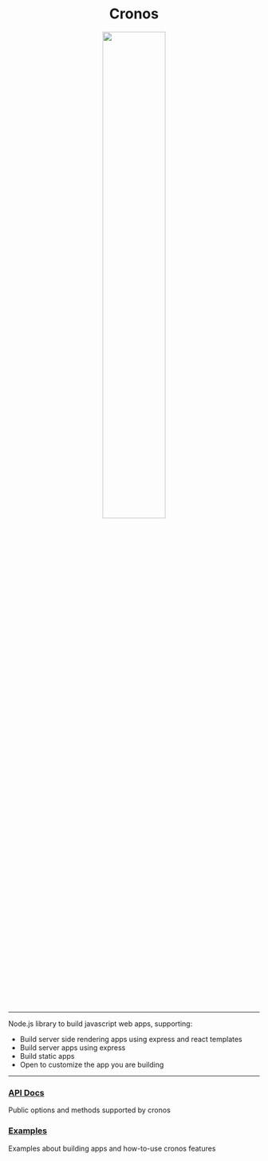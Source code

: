 <h1 align="center">Cronos</h1>
<p align="center">
  <img height="50%" width="50%" src="https://user-images.githubusercontent.com/84805443/135535849-ffc10216-bbc6-4904-b52e-16662200a702.png" />
</p>

-----

Node.js library to build javascript web apps, supporting:

* Build server side rendering apps using express and react templates
* Build server apps using express
* Build static apps
* Open to customize the app you are building

-----

### [API Docs](./docs/api/README.md)

Public options and methods supported by cronos

### [Examples](./docs/examples/README.md)

Examples about building apps and how-to-use cronos features
